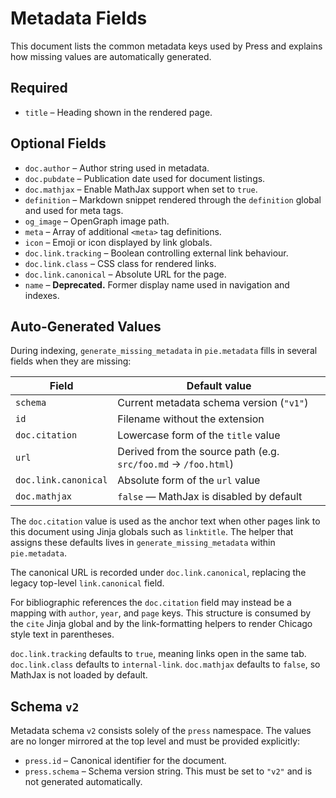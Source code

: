 # Metadata Fields

This document lists the common metadata keys used by Press and explains how
missing values are automatically generated.

## Required

- `title` – Heading shown in the rendered page.

## Optional Fields

- `doc.author` – Author string used in metadata.
- `doc.pubdate` – Publication date used for document listings.
- `doc.mathjax` – Enable MathJax support when set to `true`.
- `definition` – Markdown snippet rendered through the `definition` global
  and used for meta tags.
- `og_image` – OpenGraph image path.
- `meta` – Array of additional `<meta>` tag definitions.
- `icon` – Emoji or icon displayed by link globals.
- `doc.link.tracking` – Boolean controlling external link behaviour.
- `doc.link.class` – CSS class for rendered links.
- `doc.link.canonical` – Absolute URL for the page.
- `name` – **Deprecated.** Former display name used in navigation and indexes.

## Auto‑Generated Values

During indexing, `generate_missing_metadata` in `pie.metadata` fills in
several fields when they are missing:

| Field      | Default value                                  |
| ---------- | ---------------------------------------------- |
| `schema`   | Current metadata schema version (`"v1"`)       |
| `id`       | Filename without the extension                 |
| `doc.citation` | Lowercase form of the `title` value            |
| `url`      | Derived from the source path (e.g. `src/foo.md` → `/foo.html`) |
| `doc.link.canonical` | Absolute form of the `url` value          |
| `doc.mathjax` | `false` — MathJax is disabled by default        |

The `doc.citation` value is used as the anchor text when other pages link to
this document using Jinja globals such as `linktitle`. The helper that assigns
these defaults lives in `generate_missing_metadata` within `pie.metadata`.

The canonical URL is recorded under `doc.link.canonical`, replacing the legacy
top-level `link.canonical` field.

For bibliographic references the `doc.citation` field may instead be a mapping
with `author`, `year`, and `page` keys. This structure is consumed by the
`cite` Jinja global and by the link-formatting helpers to render Chicago style
text in parentheses.

`doc.link.tracking` defaults to `true`, meaning links open in the same tab.
`doc.link.class` defaults to `internal-link`.
`doc.mathjax` defaults to `false`, so MathJax is not loaded by default.

## Schema ``v2``

Metadata schema ``v2`` consists solely of the ``press`` namespace. The values
are no longer mirrored at the top level and must be provided explicitly:

- `press.id` – Canonical identifier for the document.
- `press.schema` – Schema version string. This must be set to `"v2"` and is
  not generated automatically.

